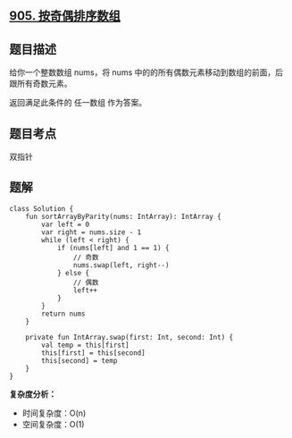 ## [905. 按奇偶排序数组](https://leetcode.cn/problems/sort-array-by-parity/description/)

## 题目描述

给你一个整数数组 nums，将 nums 中的的所有偶数元素移动到数组的前面，后跟所有奇数元素。

返回满足此条件的 任一数组 作为答案。

## 题目考点

双指针

## 题解
 
```
class Solution {
    fun sortArrayByParity(nums: IntArray): IntArray {
        var left = 0
        var right = nums.size - 1
        while (left < right) {
            if (nums[left] and 1 == 1) {
                // 奇数
                nums.swap(left, right--)
            } else {
                // 偶数
                left++
            }
        }
        return nums
    }

    private fun IntArray.swap(first: Int, second: Int) {
        val temp = this[first]
        this[first] = this[second]
        this[second] = temp
    }
}
```

**复杂度分析：**

- 时间复杂度：O(n)
- 空间复杂度：O(1) 
